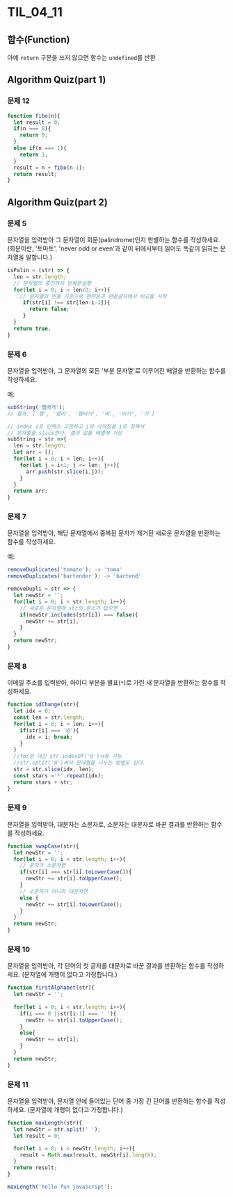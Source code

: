 # TIL_04_11

## 함수(Function)

아예 `return` 구문을 쓰지 않으면 함수는 `undefined`를 반환

## Algorithm Quiz(part 1)

### 문제 12

```js
function fibo(n){
  let result = 0;
  if(n === 0){
    return 0;
  }
  else if(n === 1){
    return 1;
  }
  result = n + fibo(n-1);
  return result;
}
```

## Algorithm Quiz(part 2)

### 문제 5

문자열을 입력받아 그 문자열이 회문(palindrome)인지 판별하는 함수를 작성하세요. (회문이란, '토마토', 'never odd or even'과 같이 뒤에서부터 읽어도 똑같이 읽히는 문자열을 말합니다.)

```js
isPalin = (str) => {
  len = str.length;
  // 문자열의 중간까지 반복문실행
  for(let i = 0; i < len/2; i++){
    // 문자열의 반을 기준으로 맨처음과 맨끝글자에서 비교를 시작
     if(str[i] !== str[len-i-1]){
       return false;
     }
  }
  return true;
}
```

### 문제 6

문자열을 입력받아, 그 문자열의 모든 '부분 문자열'로 이루어진 배열을 반환하는 함수를 작성하세요.

예:

```js
subString('햄버거');
// 결과: ['햄', '햄버', '햄버거', '버', '버거', '거']
```

```js
// index i로 인덱스 고정하고 j의 시작점을 i로 정해서
// 문자열을 slice한다. 결과 값을 배열에 저장
subString = str =>{
  len = str.length;
  let arr = [];
  for(let i = 0; i < len; i++){
    for(let j = i+1; j <= len; j++){
      arr.push(str.slice(i,j));
    }
  }
  return arr;
}
```

### 문제 7

문자열을 입력받아, 해당 문자열에서 중복된 문자가 제거된 새로운 문자열을 반환하는 함수를 작성하세요.

예:

```js
removeDuplicates('tomato'); -> 'toma'
removeDuplicates('bartender'); -> 'bartend'
```

```js
removeDupli = str => {
  let newStr = '';
  for(let i = 0; i < str.length; i++){
    // 새로운 문자열에 str의 원소가 없으면
    if(newStr.includes(str[i]) === false){
      newStr += str[i];
    }
  }
  return newStr;
}
```

### 문제 8

이메일 주소를 입력받아, 아이디 부분을 별표(`*`)로 가린 새 문자열을 반환하는 함수를 작성하세요.

```js
function idChange(str){
  let idx = 0;
  const len = str.length;
  for(let i = 0; i < len; i++){
    if(str[i] === '@'){
      idx = i; break;
    }
  }
  //for문 대신 str.indexOf('@')사용 가능
  //str.split('@')써서 문자열을 나누는 방법도 있다.
  str = str.slice(idx, len);
  const stars ='*'.repeat(idx);
  return stars + str;
}
```

### 문제 9

문자열을 입력받아, 대문자는 소문자로, 소문자는 대문자로 바꾼 결과를 반환하는 함수를 작성하세요.



```js
function swapCase(str){
  let newStr = '';
  for(let i = 0; i < str.length; i++){
    // 문자가 소문자면 
    if(str[i] === str[i].toLowerCase()){
      newStr += str[i].toUpperCase();
    }
    // 소문자가 아니라 대문자면
    else {
      newStr += str[i].toLowerCase();
    }
  }
  return newStr;
}
```

### 문제 10

문자열을 입력받아, 각 단어의 첫 글자를 대문자로 바꾼 결과를 반환하는 함수를 작성하세요. (문자열에 개행이 없다고 가정합니다.)

```js
function firstAlphabet(str){
  let newStr = '';
  
  for(let i = 0; i < str.length; i++){
    if(i === 0 ||str[i-1] === ' '){
      newStr += str[i].toUpperCase();
    }
    else{
      newStr += str[i];
    }
  }
  return newStr;
}
```

### 문제 11

문자열을 입력받아, 문자열 안에 들어있는 단어 중 가장 긴 단어를 반환하는 함수를 작성하세요. (문자열에 개행이 없다고 가정합니다.)

```js
function maxLength(str){
  let newStr = str.split(' ');
  let result = 0;

  for(let i = 0; i < newStr.length; i++){
    result = Math.max(result, newStr[i].length);
  }
  return result;
}

maxLength('hello fun javascript');
```

